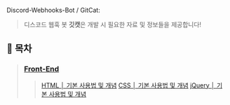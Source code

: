 Discord-Webhooks-Bot / GitCat:
> 디스코드 웹훅 봇 **깃캣**은 개발 시 필요한 자료 및 정보들을 제공합니다!

## 🔎 목차
> ### [Front-End](https://github.com/boltaeng2/Discord-Front_Cat/tree/main/front_end)
>> [HTML │ 기본 사용법 및 개념](https://github.com/boltaeng2/Discord-Front_Cat/blob/main/front_end/HTML%20%E2%94%82%20%EA%B8%B0%EB%B3%B8%20%EC%82%AC%EC%9A%A9%EB%B2%95%20%EB%B0%8F%20%EA%B0%9C%EB%85%90.md)
>> [CSS │ 기본 사용법 및 개념](https://github.com/boltaeng2/Discord-Front_Cat/blob/main/front_end/CSS%20%E2%94%82%20%EA%B8%B0%EB%B3%B8%20%EC%82%AC%EC%9A%A9%EB%B2%95%20%EB%B0%8F%20%EA%B0%9C%EB%85%90.md)
>> [jQuery │ 기본 사용법 및 개념](https://github.com/boltaeng2/Discord-Front_Cat/blob/main/front_end/jQuery%20%E2%94%82%20%EA%B8%B0%EB%B3%B8%20%EC%82%AC%EC%9A%A9%EB%B2%95%20%EB%B0%8F%20%EA%B0%9C%EB%85%90.md)
